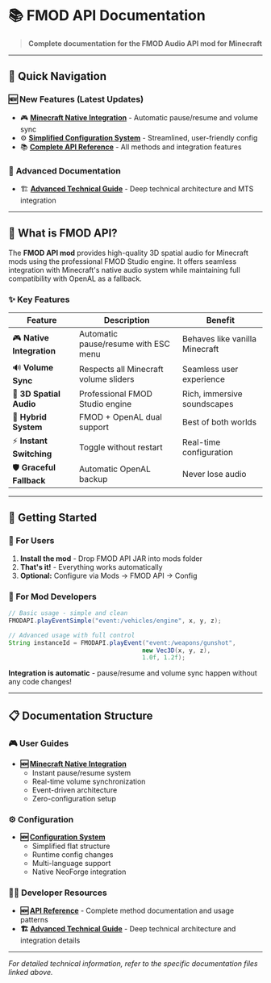 # 📚 FMOD API Documentation

> **Complete documentation for the FMOD Audio API mod for Minecraft**

---

## 🎯 Quick Navigation

### 🆕 **New Features (Latest Updates)**
- 🎮 **[Minecraft Native Integration](MINECRAFT_NATIVE_INTEGRATION.md)** - Automatic pause/resume and volume sync
- ⚙️ **[Simplified Configuration System](CONFIGURATION_SYSTEM.md)** - Streamlined, user-friendly config
- 📚 **[Complete API Reference](API_REFERENCE.md)** - All methods and integration features

### 📖 **Advanced Documentation**
- 🏗️ **[Advanced Technical Guide](ADVANCED_TECHNICAL_GUIDE.md)** - Deep technical architecture and MTS integration

---

## 🎵 What is FMOD API?

The **FMOD API mod** provides high-quality 3D spatial audio for Minecraft mods using the professional FMOD Studio engine. It offers seamless integration with Minecraft's native audio system while maintaining full compatibility with OpenAL as a fallback.

### ✨ Key Features

| Feature | Description | Benefit |
|---------|-------------|---------|
| 🎮 **Native Integration** | Automatic pause/resume with ESC menu | Behaves like vanilla Minecraft |
| 🔊 **Volume Sync** | Respects all Minecraft volume sliders | Seamless user experience |
| 🎵 **3D Spatial Audio** | Professional FMOD Studio engine | Rich, immersive soundscapes |
| 🔀 **Hybrid System** | FMOD + OpenAL dual support | Best of both worlds |
| ⚡ **Instant Switching** | Toggle without restart | Real-time configuration |
| 🛡️ **Graceful Fallback** | Automatic OpenAL backup | Never lose audio |

---

## 🚀 Getting Started

### 👥 For Users

1. **Install the mod** - Drop FMOD API JAR into mods folder
2. **That's it!** - Everything works automatically
3. **Optional:** Configure via Mods → FMOD API → Config

### 🔧 For Mod Developers

```java
// Basic usage - simple and clean
FMODAPI.playEventSimple("event:/vehicles/engine", x, y, z);

// Advanced usage with full control
String instanceId = FMODAPI.playEvent("event:/weapons/gunshot",
                                     new Vec3D(x, y, z),
                                     1.0f, 1.2f);
```

**Integration is automatic** - pause/resume and volume sync happen without any code changes!

---

## 📋 Documentation Structure

### 🎮 User Guides
- **🆕 [Minecraft Native Integration](MINECRAFT_NATIVE_INTEGRATION.md)**
  - Instant pause/resume system
  - Real-time volume synchronization
  - Event-driven architecture
  - Zero-configuration setup

### ⚙️ Configuration
- **🆕 [Configuration System](CONFIGURATION_SYSTEM.md)**
  - Simplified flat structure
  - Runtime config changes
  - Multi-language support
  - Native NeoForge integration

### 👨‍💻 Developer Resources
- **🆕 [API Reference](API_REFERENCE.md)** - Complete method documentation and usage patterns
- **🏗️ [Advanced Technical Guide](ADVANCED_TECHNICAL_GUIDE.md)** - Deep technical architecture and integration details

---

*For detailed technical information, refer to the specific documentation files linked above.*